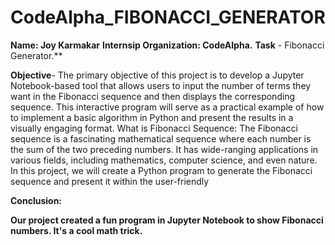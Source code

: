 # CodeAlpha_FIBONACCI_GENERATOR
**Name: Joy Karmakar**
**Internsip Organization: CodeAlpha.**
**Task** - Fibonacci Generator.**

**Objective**- The primary objective of this project is to develop a Jupyter Notebook-based tool that allows users to input the number of terms they want in the Fibonacci sequence and then displays the corresponding sequence. This interactive program will serve as a practical example of how to implement a basic algorithm in Python and present the results in a visually engaging format.
What is Fibonacci Sequence:
The Fibonacci sequence is a fascinating mathematical sequence where each number is the sum of the two preceding numbers. It has wide-ranging applications in various fields, including mathematics, computer science, and even nature. In this project, we will create a Python program to generate the Fibonacci sequence and present it within the user-friendly


**Conclusion:**

**Our project created a fun program in Jupyter Notebook to show Fibonacci numbers. It's a cool math trick.**
